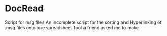 # DocRead
Script for msg files
An incomplete script for the sorting and Hyperlinking of .msg files onto one spreadsheet
Tool a friend asked me to make

